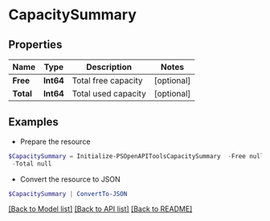 # CapacitySummary
## Properties

Name | Type | Description | Notes
------------ | ------------- | ------------- | -------------
**Free** | **Int64** | Total free capacity | [optional] 
**Total** | **Int64** | Total used capacity | [optional] 

## Examples

- Prepare the resource
```powershell
$CapacitySummary = Initialize-PSOpenAPIToolsCapacitySummary  -Free null `
 -Total null
```

- Convert the resource to JSON
```powershell
$CapacitySummary | ConvertTo-JSON
```

[[Back to Model list]](../README.md#documentation-for-models) [[Back to API list]](../README.md#documentation-for-api-endpoints) [[Back to README]](../README.md)

